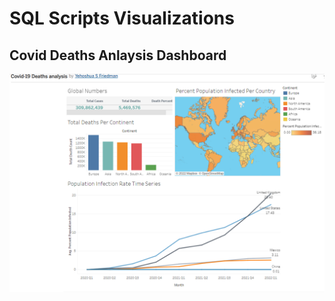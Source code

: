 # SQL Scripts Visualizations


## Covid Deaths Anlaysis Dashboard
![Dashboard](https://github.com/Shuaf98/SQL_Projects/blob/main/SQL_projects/dashboard.png)

